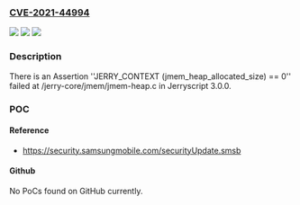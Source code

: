 ### [CVE-2021-44994](https://cve.mitre.org/cgi-bin/cvename.cgi?name=CVE-2021-44994)
![](https://img.shields.io/static/v1?label=Product&message=n%2Fa&color=blue)
![](https://img.shields.io/static/v1?label=Version&message=n%2Fa&color=blue)
![](https://img.shields.io/static/v1?label=Vulnerability&message=n%2Fa&color=brighgreen)

### Description

There is an Assertion ''JERRY_CONTEXT (jmem_heap_allocated_size) == 0'' failed at /jerry-core/jmem/jmem-heap.c in Jerryscript 3.0.0.

### POC

#### Reference
- https://security.samsungmobile.com/securityUpdate.smsb

#### Github
No PoCs found on GitHub currently.

